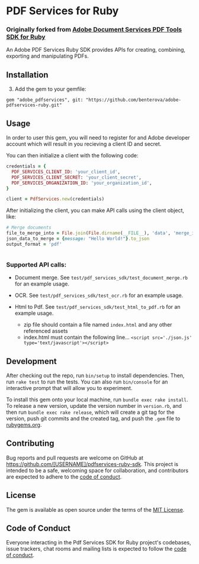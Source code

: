 # PDF Services for Ruby
### Originally forked from [Adobe Document Services PDF Tools SDK for Ruby](https://github.com/arpc/pdfservices-ruby-sdk)

An Adobe PDF Services Ruby SDK provides APIs for creating, combining, exporting and manipulating PDFs.

## Installation


3. Add the gem to your gemfile:
```terminal
gem "adobe_pdfservices", git: "https://github.com/benterova/adobe-pdfservices-ruby.git"
```

## Usage

In order to user this gem, you will need to register for and Adobe developer account which will result in you recieving a client ID and secret.

You can then initialize a client with the following code:
```ruby
credentials = {
  PDF_SERVICES_CLIENT_ID: 'your_client_id',
  PDF_SERVICES_CLIENT_SECRET: 'your_client_secret',
  PDF_SERVICES_ORGANIZATION_ID: 'your_organization_id',
}

client = PdfServices.new(credentials)

```
After initializing the client, you can make API calls using the client object, like:

```ruby
# Merge documents
file_to_merge_into = File.join(File.dirname(__FILE__), 'data', 'merge_into.docx')
json_data_to_merge = {message: "Hello World!"}.to_json
output_format = 'pdf'



```



### Supported API calls:

- Document merge. See `test/pdf_services_sdk/test_document_merge.rb` for an example usage.
- OCR. See `test/pdf_services_sdk/test_ocr.rb` for an example usage.

- Html to Pdf. See `test/pdf_services_sdk/test_html_to_pdf.rb` for an example usage.
  - zip file should contain a file named `index.html` and any other referenced assets
  - index.html must contain the following line...
```<script src='./json.js' type='text/javascript'></script>```

## Development

After checking out the repo, run `bin/setup` to install dependencies. Then, run `rake test` to run the tests. You can also run `bin/console` for an interactive prompt that will allow you to experiment.

To install this gem onto your local machine, run `bundle exec rake install`. To release a new version, update the version number in `version.rb`, and then run `bundle exec rake release`, which will create a git tag for the version, push git commits and the created tag, and push the `.gem` file to [rubygems.org](https://rubygems.org).

## Contributing

Bug reports and pull requests are welcome on GitHub at https://github.com/[USERNAME]/pdfservices-ruby-sdk. This project is intended to be a safe, welcoming space for collaboration, and contributors are expected to adhere to the [code of conduct](https://github.com/[USERNAME]/pdfservices-ruby-sdk/blob/main/CODE_OF_CONDUCT.md).

## License

The gem is available as open source under the terms of the [MIT License](https://opensource.org/licenses/MIT).

## Code of Conduct

Everyone interacting in the Pdf Services SDK for Ruby project's codebases, issue trackers, chat rooms and mailing lists is expected to follow the [code of conduct](https://github.com/[USERNAME]/pdfservices-ruby-sdk/blob/main/CODE_OF_CONDUCT.md).
